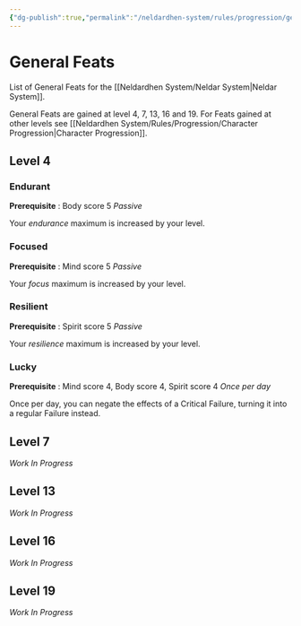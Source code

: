 ```yaml
---
{"dg-publish":true,"permalink":"/neldardhen-system/rules/progression/general-feat/"}
---
```


# General Feats
List of General Feats for the [[Neldardhen System/Neldar System\|Neldar System]].

General Feats are gained at level 4, 7, 13, 16 and 19.
For Feats gained at other levels see [[Neldardhen System/Rules/Progression/Character Progression\|Character Progression]].

## Level 4

### Endurant
**Prerequisite** : Body score 5
_Passive_

Your _endurance_ maximum is increased by your level.

### Focused
**Prerequisite** : Mind score 5
_Passive_

Your _focus_ maximum is increased by your level.

### Resilient
**Prerequisite** : Spirit score 5
_Passive_

Your _resilience_ maximum is increased by your level.

### Lucky
**Prerequisite** : Mind score 4, Body score 4,  Spirit score 4
_Once per day_

Once per day, you can negate the effects of a Critical Failure, turning it into a regular Failure instead.
## Level 7

_Work In Progress_
## Level 13

_Work In Progress_
## Level 16

_Work In Progress_

## Level 19

_Work In Progress_

